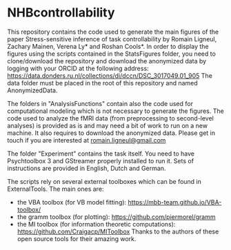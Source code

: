 # NHBcontrollability

This repository contains the code used to generate the main figures of the paper Stress-sensitive inference of task controllability by Romain Ligneul, Zachary Mainen, Verena Ly* and Roshan Cools*.
In order to display the figures using the scripts contained in the StatsFigures folder, you need to clone/download the repository and download the anonymized data by logging with your ORCID at the following address: https://data.donders.ru.nl/collections/di/dccn/DSC_3017049.01_905
The data folder must be placed in the root of this repository and named AnonymizedData.

The folders in "AnalysisFunctions" contain also the code used for computational modeling which is not necessary to generate the figures. The code used to analyze the fMRI data (from preprocessing to second-level analyses) is provided as is and may need a bit of work to run on a new machine. It also requires to download the anonymized data. Please get in touch if you are interested at romain.ligneul@gmail.com

The folder "Experiment" contains the task itself. You need to have Psychtoolbox 3 and GStreamer properly installed to run it. Sets of instructions are provided in English, Dutch and German.

The scripts rely on several external toolboxes which can be found in ExternalTools. The main ones are:
- the VBA toolbox (for VB model fitting): https://mbb-team.github.io/VBA-toolbox/
- the gramm toolbox (for plotting): https://github.com/piermorel/gramm
- the MI toolbox (for information theoretic computations): https://github.com/Craigacp/MIToolbox
Thanks to the authors of these open source tools for their amazing work.

